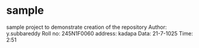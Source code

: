 # sample
sample project to demonstrate creation of the  repository
Author: y.subbareddy
Roll no: 245N1F0060
address: kadapa
Data: 21-7-1025
Time: 2:51
